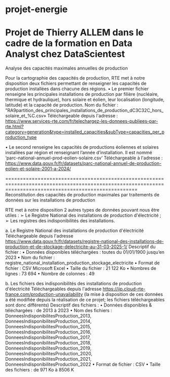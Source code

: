 # projet-energie
Projet de Thierry ALLEM dans le cadre de la formation en Data Analyst chez DataScientest
========================================================================================================================================================
Analyse des capacités maximales annuelles de production

Pour la cartographie des capacités de production, RTE met à notre disposition deux fichiers permettant de renseigner les capacités de production installées dans chacune des régions.
•
Le premier fichier renseigne les principales installations de production par filière (nucléaire, thermique et hydraulique), hors solaire et éolien, leur localisation (longitude, latitude) et la capacité de production.
Nom du fichier :
"RA9partition_des_principales_installations_de_production_dC3C32C_hors_solaire_et_%C.csv»
Téléchargeable depuis l'adresse :
https://www.services-rte.com/fr/telechargez-les-donnees-publiees-par-rte.html?category=generation&type=installed_capacities&subType=capacities_per_production_type

•
Le second renseigne les capacités de productions éoliennes et solaires installées par région et renseignant l’année d’installation.
Il est nommé ‘parc-national-annuel-prod-eolien-solaire.csv’
Téléchargeable à l'adresse :
https://www.data.gouv.fr/fr/datasets/parc-national-annuel-de-production-eolien-et-solaire-2001-a-2024/

=========================================================================================================================================================
Reconstitution des capacités de production maximales par traitements de données sur les installations de production

RTE met à notre disposition 2 autres types de données pouvant nous être utiles :
➢ Le Registre National des installations de production d'électricité ;
➢ Les registres des indisponibilités des installations.

a. Le Registre National des installations de production d'électricité
Téléchargeable depuis l'adresse https://www.data.gouv.fr/fr/datasets/registre-national-des-installations-de-production-et-de-stockage-delectricite-au-31-03-2025-1/
Descriptif du fichier :
•  Données disponibles téléchargées : toutes du 01/01/1900 jusqu’en 2023
•  Nom du fichier : registre_national_installation_production_stockage_electricite
•  Format de fichier : CSV Microsoft Excel
•  Taille du fichier : 21 122 Ko
•  Nombres de lignes : 73 694
•  Nombre de colonnes : 49

b. Les fichiers des indisponibilités des installations de production d'électricité
Téléchargeables depuis l'adresse https://iip.cloud-rte-france.com/production-unavailability
(la mise à disposition de ces données a été modifiée depuis la réalisation de ce projet; les fichiers téléchargeables sont donc différents)
Descriptif des fichiers :
•
Données disponibles & téléchargées : de 2013 à 2023
• Nom des fichiers :
DonneesIndisponibilitesProduction_2013, DonneesIndisponibilitesProduction_2014, DonneesIndisponibilitesProduction_2015, DonneesIndisponibilitesProduction_2016, DonneesIndisponibilitesProduction_2017, DonneesIndisponibilitesProduction_2018, DonneesIndisponibilitesProduction_2019, DonneesIndisponibilitesProduction_2020, DonneesIndisponibilitesProduction_2021, DonneesIndisponibilitesProduction_2022
• Format de fichier : CSV
• Taille des fichiers : de 971 Ko à 8506 K
